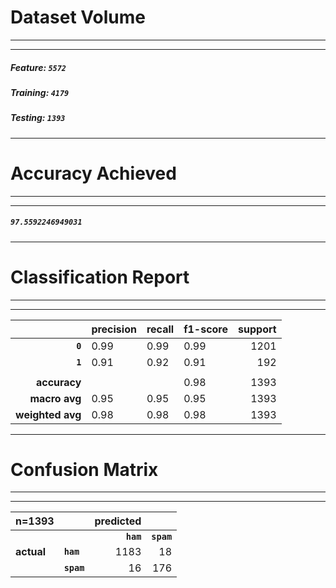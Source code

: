 # Dataset Volume
***********************************
***********************************
##### Feature: ```5572```
##### Training: ```4179```
##### Testing: ```1393```
***********************************

# Accuracy Achieved
***********************************
***********************************
##### ```97.5592246949031```
***********************************

# Classification Report
***********************************
***********************************
|                  | **precision** | **recall**   | **f1-score** | **support** |
|-----------------:|---------------|--------------|--------------|------------:|
| **```0```**      | 0.99          | 0.99         | 0.99         | 1201        |
| **```1```**      | 0.91          | 0.92         | 0.91         | 192         |
|                  |               |              |              |             |
| **accuracy**     |               |              | 0.98         | 1393        |
| **macro avg**    | 0.95          | 0.95         | 0.95         | 1393        |
| **weighted avg** | 0.98          | 0.98         | 0.98         | 1393        |

***********************************

# Confusion Matrix
***********************************
***********************************
| **n=1393** |                | **predicted** |                |
|------------|----------------|--------------:|---------------:|
|            |                | **```ham```** | **```spam```** |
| **actual** | **```ham```**  | 1183          | 18             |
|            | **```spam```** | 16            | 176            |

